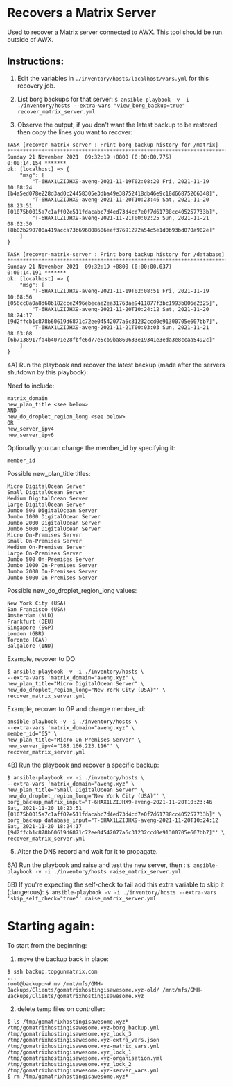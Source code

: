 
# Recovers a Matrix Server

Used to recover a Matrix server connected to AWX. This tool should be run outside of AWX.


## Instructions:

1) Edit the variables in `./inventory/hosts/localhost/vars.yml` for this recovery job.

2) List borg backups for that server:
`$ ansible-playbook -v -i ./inventory/hosts --extra-vars "view_borg_backup=true" recover_matrix_server.yml`

3) Observe the output, if you don't want the latest backup to be restored then copy the lines you want to recover:

```
TASK [recover-matrix-server : Print borg backup history for /matrix] ***********************************************************************************************************
Sunday 21 November 2021  09:32:19 +0800 (0:00:00.775)       0:00:14.154 ******* 
ok: [localhost] => {
    "msg": [
        "T-6HAX1LZIJHX9-aveng-2021-11-19T02:08:20 Fri, 2021-11-19 10:08:24 [b4a5ed078e228d3ad0c24458305e3dba49e38752418db46e9c18d66875266348]",
        "T-6HAX1LZIJHX9-aveng-2021-11-20T10:23:46 Sat, 2021-11-20 18:23:51 [01075b0015a7c1aff02e511fdacabc7d4ed73d4cd7e0f7d61788cc405257733b]",
        "T-6HAX1LZIJHX9-aveng-2021-11-21T00:02:25 Sun, 2021-11-21 08:02:30 [8b02b290700a419acca73b696808606eef37691272a54c5e1d0b93bd070a902e]"
    ]
}

TASK [recover-matrix-server : Print borg backup history for /database] *********************************************************************************************************
Sunday 21 November 2021  09:32:19 +0800 (0:00:00.037)       0:00:14.191 ******* 
ok: [localhost] => {
    "msg": [
        "T-6HAX1LZIJHX9-aveng-2021-11-19T02:08:51 Fri, 2021-11-19 10:08:56 [056cc8a0a8d68b182cce2496ebecae2ea31763ae9411877f3bc1993b806e2325]",
        "T-6HAX1LZIJHX9-aveng-2021-11-20T10:24:12 Sat, 2021-11-20 18:24:17 [9d2ffcb1c878b60619d6871c72ee04542077a6c31232ccd0e91300705e607bb7]",
        "T-6HAX1LZIJHX9-aveng-2021-11-21T00:03:03 Sun, 2021-11-21 08:03:08 [6b7138917fa4b4071e28fbfe6d77e5cb9ba860633e19341e3eda3e8ccaa5492c]"
    ]
}
```


4A) Run the playbook and recover the latest backup (made after the servers shutdown by this playbook):

Need to include:
```
matrix_domain
new_plan_title <see below>
AND
new_do_droplet_region_long <see below>
OR
new_server_ipv4
new_server_ipv6
```
Optionally you can change the member_id by specifying it:
```
member_id
```
Possible new_plan_title titles:
```
Micro DigitalOcean Server
Small DigitalOcean Server
Medium DigitalOcean Server
Large DigitalOcean Server
Jumbo 500 DigitalOcean Server
Jumbo 1000 DigitalOcean Server
Jumbo 2000 DigitalOcean Server
Jumbo 5000 DigitalOcean Server
Micro On-Premises Server
Small On-Premises Server
Medium On-Premises Server
Large On-Premises Server
Jumbo 500 On-Premises Server
Jumbo 1000 On-Premises Server
Jumbo 2000 On-Premises Server
Jumbo 5000 On-Premises Server
```
Possible new_do_droplet_region_long values:
```
New York City (USA)
San Francisco (USA)
Amsterdam (NLD)
Frankfurt (DEU)
Singapore (SGP)
London (GBR)
Toronto (CAN)
Balgalore (IND)
```

Example, recover to DO:
```
$ ansible-playbook -v -i ./inventory/hosts \
--extra-vars 'matrix_domain="aveng.xyz" \
new_plan_title="Micro DigitalOcean Server" \
new_do_droplet_region_long="New York City (USA)"' \
recover_matrix_server.yml
```

Example, recover to OP and change member_id:
```
ansible-playbook -v -i ./inventory/hosts \
--extra-vars 'matrix_domain="aveng.xyz" \
member_id="65" \
new_plan_title="Micro On-Premises Server" \
new_server_ipv4="188.166.223.116"' \
recover_matrix_server.yml
```

4B) Run the playbook and recover a specific backup:
```
$ ansible-playbook -v -i ./inventory/hosts \
--extra-vars 'matrix_domain="aveng.xyz" \
new_plan_title="Small DigitalOcean Server" \
new_do_droplet_region_long="New York City (USA)"' \
borg_backup_matrix_input="T-6HAX1LZIJHX9-aveng-2021-11-20T10:23:46 Sat, 2021-11-20 18:23:51 [01075b0015a7c1aff02e511fdacabc7d4ed73d4cd7e0f7d61788cc405257733b]" \
borg_backup_database_input="T-6HAX1LZIJHX9-aveng-2021-11-20T10:24:12 Sat, 2021-11-20 18:24:17 [9d2ffcb1c878b60619d6871c72ee04542077a6c31232ccd0e91300705e607bb7]"' \
recover_matrix_server.yml
```


5) Alter the DNS record and wait for it to propagate.


6A) Run the playbook and raise and test the new server, then :
`$ ansible-playbook -v -i ./inventory/hosts raise_matrix_server.yml`

6B) If you're expecting the self-check to fail add this extra variable to skip it (dangerous):
`$ ansible-playbook -v -i ./inventory/hosts --extra-vars 'skip_self_check="true"' raise_matrix_server.yml`


# Starting again:

To start from the beginning:
1) move the backup back in place:
```
$ ssh backup.topgunmatrix.com 
...
root@backup:~# mv /mnt/mfs/GMH-Backups/Clients/gomatrixhostingisawesome.xyz-old/ /mnt/mfs/GMH-Backups/Clients/gomatrixhostingisawesome.xyz
```
2) delete temp files on controller:
```
$ ls /tmp/gomatrixhostingisawesome.xyz*
/tmp/gomatrixhostingisawesome.xyz-borg_backup.yml  /tmp/gomatrixhostingisawesome.xyz_lock_3
/tmp/gomatrixhostingisawesome.xyz-extra_vars.json  /tmp/gomatrixhostingisawesome.xyz-matrix_vars.yml
/tmp/gomatrixhostingisawesome.xyz_lock_1           /tmp/gomatrixhostingisawesome.xyz-organisation.yml
/tmp/gomatrixhostingisawesome.xyz_lock_2           /tmp/gomatrixhostingisawesome.xyz-server_vars.yml
$ rm /tmp/gomatrixhostingisawesome.xyz*
```
